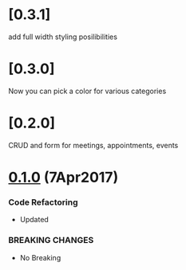 # [0.3.1]
add full width styling posilibilities

# [0.3.0]
Now you can pick a color for various categories

# [0.2.0]
CRUD and form for meetings, appointments, events

<a name="0.1.0"></a>
# [0.1.0](https://github.com/PFElements/pf-pageindicator/compare/v0.1.3...v0.2.0) (7Apr2017)


### Code Refactoring

* Updated


### BREAKING CHANGES

* No Breaking

